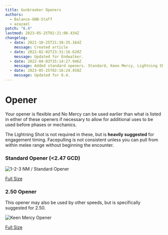 ```yaml
---
title: Gunbreaker Openers
authors:
  - Balance-GNB-Staff
  - azazael
patch: "6.4"
lastmod: 2023-05-25T02:21:00.434Z
changelog:
  - date: 2021-10-25T21:38:35.164Z
    message: Created article
  - date: 2022-02-02T23:31:16.620Z
    message: Updated for Endwalker.
  - date: 2022-04-03T15:14:27.946Z
    message: Added standard openers. Standard, Keen Mercy, Lightning Shot.
  - date: 2023-05-25T02:16:24.450Z
    message: Updated for 6.4.
---
```

# Opener

Your opener is flexible and No Mercy can be used earlier than what is listed in either of these openers if necessary to allow for additional uses to be used before phases or mechanics.

The Lightning Shot is not required in these, but is **heavily suggested** for engagement timing. Facepulling is not consistent unless you can pull from within melee range without beginning the encounter.

### Standard Opener (<2.47 GCD)

![1-2-3 NM / Standard Opener](/img/jobs/gnb/9gcdopener.png "Standard Opener")

[Full Size](https://cdn.discordapp.com/attachments/1034203718045945967/1105285219998761021/9GCDOPENER.png)

### 2.50 Opener

This opener may also be used by other speeds, but is specifically suggested for 2.50.

![Keen Mercy Opener](/img/jobs/gnb/250opener.png "Keen Mercy Opener")

[Full Size](https://cdn.discordapp.com/attachments/1034203718045945967/1105285248595546194/250OPENER.png)